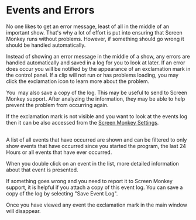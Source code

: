 <h1>Events and Errors</h1>
<p>No one likes to get an error message, least of all in the middle of 
 an important show. That's why a lot of effort is put into ensuring that 
 Screen Monkey runs without problems. However, if something should go wrong 
 it should be handled automatically. </p>
<p>Instead of showing an error message in the middle of a show, any errors 
 are handled automatically and saved in a log for you to look at later. 
 If an error does occur you will be notified by the appearance of an exclamation 
 mark in the control panel. If a clip will not run or has problems loading, 
 you may click the exclamation icon to learn more about the problem.</p>
<p>You &#160;may also save a copy of the log. This may be useful to send 
 to Screen Monkey support. After analyzing the information, they may be 
 able to help prevent the problem from occurring again.</p>
<p>If the exclamation mark is not visible and you want to look at the events 
 log then it can be also accessed from the <a href="Settings/Settings.md">Screen 
 Monkey Settings</a>.</p>
<p style="margin-left: 24px;"><img alt="" src="../../images/img_324.jpg" style="margin-top: 1px; 
									 margin-bottom: 1px; margin-left: 1px; 
									 margin-right: 1px;" border="0"></p>
<p>A list of all events that have occurred are shown and can be filtered 
 to only show events that have occurred since you started the program, 
 the last 24 Hours or all events that have ever occurred.</p>
<p>When you double click on an event in the list, more detailed information 
 about that event is presented.</p>
<p>If something goes wrong and you need to report it to Screen Monkey support, 
 it is helpful if you attach a copy of this event log. You can save a copy 
 of the log by selecting &quot;Save Event Log&quot;.</p>
<p>Once you have viewed any event the exclamation mark in the main window 
 will disappear.</p>
